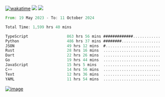 [![wakatime](https://wakatime.com/badge/user/00eead22-fb14-4dd0-ab8a-3625cafbd50d.svg)](https://wakatime.com/@00eead22-fb14-4dd0-ab8a-3625cafbd50d)
![](https://komarev.com/ghpvc/?username=flatypus)
![](https://pixel.flatypus.me/flatypus?type=tracker)
<!--START_SECTION:waka-->

```rust
From: 19 May 2023 - To: 11 October 2024

Total Time: 1,599 hrs 40 mins

TypeScript                 863 hrs 56 mins #############............   53.76 %
Python                     486 hrs 37 mins ########.................   30.28 %
JSON                       49 hrs 12 mins  #........................   03.06 %
Rust                       28 hrs 16 mins  .........................   01.76 %
Dart                       22 hrs 26 mins  .........................   01.40 %
Go                         19 hrs 44 mins  .........................   01.23 %
JavaScript                 15 hrs 5 mins   .........................   00.94 %
C++                        14 hrs 56 mins  .........................   00.93 %
Text                       12 hrs 36 mins  .........................   00.78 %
YAML                       11 hrs 54 mins  .........................   00.74 %
```

<!--END_SECTION:waka-->
[<img alt="image" src="https://github.com/flatypus/flatypus/assets/68029599/0a302dc1-501c-43a0-ae8d-37ec4817f3bd">](https://flatypus.me)

